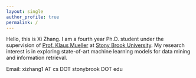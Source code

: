 ```yaml
---
layout: single
author_profile: true
permalink: /
---
```


Hello, this is Xi Zhang. I am a fourth year Ph.D. student under the supervision of [Prof. Klaus Mueller](http://www3.cs.stonybrook.edu/~mueller/) at [Stony Brook University](http://www.stonybrook.edu/). My research interest is in exploring state-of-art machine learning models for data mining and information retrieval.

Email: xizhang1 AT cs DOT stonybrook DOT edu
            
